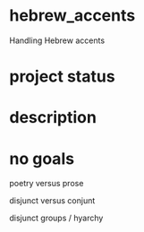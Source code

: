 # hebrew_accents
Handling Hebrew accents

# project status

# description

# no goals
poetry versus prose

disjunct versus conjunt

disjunct groups / hyarchy
